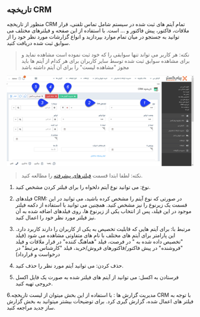 ## تاریخچه CRM 

منظور از تاریخچه CRM تمام آیتم های ثبت شده در سیستم  شامل تماس تلفنی، قرار ملاقات، فاکتور، پیش فاکتور و ... است. با استفاده از این صفحه و فیلترهای مختلف  می توانید به جستجو در میان تمام موارد بپردازید و انواع گزارشات مورد نظر خود را از سوابق ثبت شده دریافت کنید.

> نکته: هر کاربر می تواند تنها سوابقی را که خود ثبت نموده است مشاهده نماید و برای مشاهده سوابق ثبت شده توسط سایر کاربران برای هر کدام از آیتم ها باید مجوز "مشاهده لیست" را برای آن آیتم داشته باشد

![](2020-01-08_9-37-49.png)


> نکته: لطفا ابتدا قسمت  [فیلترهای پیشرفته](https://github.com/1stco/PayamGostarDocs/blob/master/help2.5.4/Customer-relationship-management/Advanced-filter/Advanced-filter.md) را مطالعه کنید.


1. نوع: می توانید نوع آیتم دلخواه را برای فیلتر کردن مشخص کنید.

2. فیلدهای CRM: در صورتی که نوع آیتم را مشخص کرده باشید، می توانید در این قسمت یک زیرنوع را نیز مشخص کنید. همچنین می توانید با استفاده از دکمه فیلتر موجود در این فیلد، پس از انتخاب یکی از زیرنوع ها، روی فیلدهای اضافه شده به آن نیز فیلتر مورد نظر خود را اعمال کنید.  

3. مرتبط با: برای آیتم هایی که قابلیت تخصیص به یکی از کاربران را دارند کاربرد دارد. این  پارامتر برای آیتم های مختلف با نام های متفاوتی مشاهده می شود (فیلد "تخصیص داده شده به " در فرصت، فیلد "هماهنگ کننده" در قرار ملاقات و فیلد "فروشنده" در پیش فاکتور/فاکتورهای فروش/خرید، فیلد "کارشناس مرتبط" در درخواست و قرارداد)

4. حذف کردن: می توانید آیتم مورد نظر را حذف کنید.

5. فرستادن به اکسل: می توانید از آیتم های فیلتر شده به صورت یک فایل اکسل خروجی تهیه کنید.

6.مدیریت گزارش ها :  با استفاده از این بخش میتوان از لیست تاریخچه CRM با توجه به فیلتر های اعمال شده، گزارش گیری کرد. برای توضیحات بیشتر میتوانید به بخش گزارش ساز جدید مراجعه کنید.

